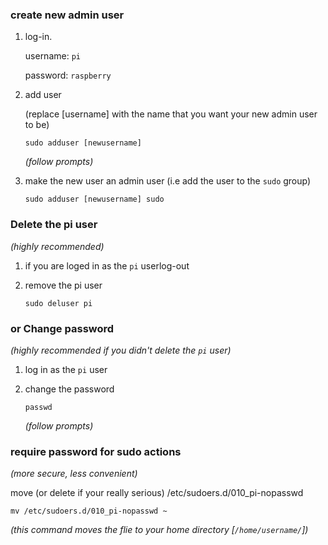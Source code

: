 ### create new admin user
1. log-in.

    username: `pi`
    
    password: `raspberry`
    
1. add user

    (replace [username] with the name that you want your new admin user to be)

    `sudo adduser [newusername]`

    *(follow prompts)*

1. make the new user an admin user (i.e add the user to the `sudo` group)

    `sudo adduser [newusername] sudo`
    
### Delete the pi user 

   *(highly recommended)*

1. if you are loged in as the `pi` userlog-out

1. remove the pi user

    `sudo deluser pi`
    
 ### or Change password 
 
 *(highly recommended if you didn't delete the `pi` user)*

1.  log in as the `pi` user

1. change the password 

    `passwd`
    
    *(follow prompts)*

### require password for sudo actions 

*(more secure, less convenient)*

   move (or delete if your really serious) /etc/sudoers.d/010_pi-nopasswd
   
   `mv /etc/sudoers.d/010_pi-nopasswd ~`
   
   *(this command moves the flie to your home directory [`/home/username/`])*